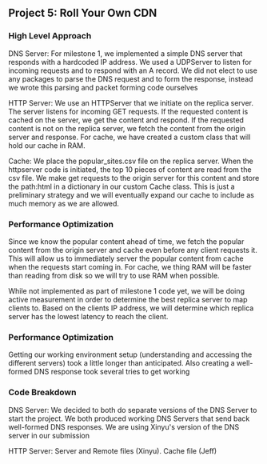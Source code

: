 ## Project 5: Roll Your Own CDN

### High Level Approach
DNS Server:  For milestone 1, we implemented a simple DNS server that responds with a hardcoded IP address.  We used a UDPServer to listen for incoming requests and to respond with an A record.  We did not elect to use any packages to parse the DNS request and to form the response, instead we wrote this parsing and packet forming code ourselves

HTTP Server:  We use an HTTPServer that we initiate on the replica server.  The server listens for incoming GET requests. If the requested content is cached on the server, we get the content and respond.  If the requested content is not on the replica server, we fetch the content from the origin server and response.  For cache, we have created a custom class that will hold our cache in RAM.  

Cache:  We place the popular_sites.csv file on the replica server.  When the httpserver code is initiated, the top 10 pieces of content are read from the csv file.  We make get requests to the origin server for this content and store the path:html in a dictionary in our custom Cache class.  This is just a preliminary strategy and we will eventually expand our cache to include as much memory as we are allowed. 

### Performance Optimization
Since we know the popular content ahead of time, we fetch the popular content from the origin server and cache even before any client requests it.  This will allow us to immediately server the popular content from cache when the requests start coming in.  For cache, we thing RAM will be faster than reading from disk so we will try to use RAM when possible.  

While not implemented as part of milestone 1 code yet, we will be doing active measurement in order to determine the best replica server to map clients to.  Based on the clients IP address, we will determine which replica server has the lowest latency to reach the client.

### Performance Optimization
Getting our working environment setup (understanding and accessing the different servers) took a little longer than anticipated.  Also creating a well-formed DNS response took several tries to get working

### Code Breakdown

DNS Server: We decided to both do separate versions of the DNS Server to start the project.  We both produced working DNS Servers that send back well-formed DNS responses.  We are using Xinyu's version of the DNS server in our submission

HTTP Server:  Server and Remote files (Xinyu).  Cache file (Jeff)

